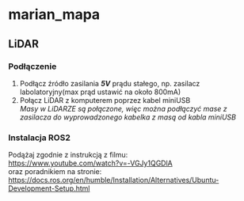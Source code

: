 # marian_mapa
## LiDAR
### Podłączenie
1. Podłącz źródło zasilania ***5V*** prądu stałego, np. zasilacz labolatoryjny(max prąd ustawić na około 800mA)
2. Połącz LiDAR z komputerem poprzez kabel miniUSB  
*Masy w LiDARZE są połączone, więc można podłączyć mase z zasilacza do wyprowadzonego kabelka z masą od kabla miniUSB*
### Instalacja ROS2
Podążaj zgodnie z instrukcją z filmu:  
https://www.youtube.com/watch?v=-VGJy1QGDlA  
oraz poradnikiem na stronie:  
https://docs.ros.org/en/humble/Installation/Alternatives/Ubuntu-Development-Setup.html
